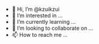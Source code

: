 - 👋 Hi, I’m @kzuikzui
- 👀 I’m interested in ...
- 🌱 I’m currently learning ...
- 💞️ I’m looking to collaborate on ...
- 📫 How to reach me ...

<!---
kzuikzui/kzuikzui is a ✨ special ✨ repository because its `README.md` (this file) appears on your GitHub profile.
You can click the Preview link to take a look at your changes.
--->

